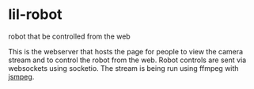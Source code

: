 # lil-robot
robot that be controlled from the web

This is the webserver that hosts the page for people to view the camera stream and to control the robot from the web. Robot controls are sent via websockets using socketio. The stream is being run using ffmpeg with [jsmpeg](https://github.com/phoboslab/jsmpeg).
